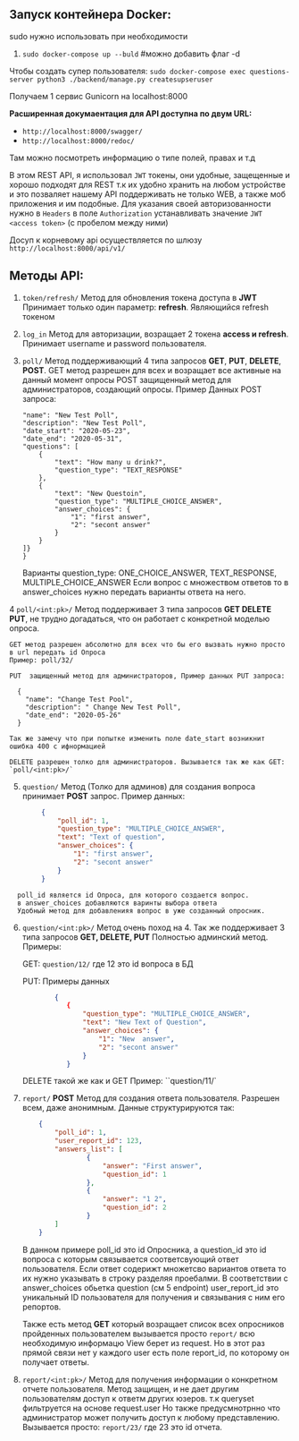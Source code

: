 ## Запуск контейнера Docker: 
sudo нужно использовать при необходимости 
1. `sudo docker-compose up --buld`   #можно добавить флаг -d 

Чтобы создать супер пользователя:
`sudo docker-compose exec questions-server python3 ./backend/manage.py createsupseruser`

Получаем 1 сервис Gunicorn на localhost:8000

**Расширенная докумаентация для API доступна по двум URL:**

* `http://localhost:8000/swagger/`
* `http://localhost:8000/redoc/`

Там можно посмотреть информацию о типе полей, правах и т.д

В этом REST API, я использовал `JWT` токены, они удобные, защещенные и хорошо подходят для REST т.к 
их удобно хранить на любом устройстве и это позваляет нашему API поддерживать не только WEB, а также моб приложения и им подобные.
Для указания своей авторизованности нужно в `Headers` в поле `Authorization` устанавливать значение `JWT <access token>` (с пробелом между ними)

Досуп к корневому api осуществляется по шлюзу `http://localhost:8000/api/v1/`

## Методы API: 
1. `token/refresh/` Метод для обновления токена доступа в **JWT**
Принимает только один параметр: **refresh**. Являющийся refresh токеном

2. `log_in` Метод для авторизации, возращает 2 токена **access и refresh**. 
Принимает username и password пользователя.

3. `poll/` Метод поддерживающий 4 типа запросов **GET**, **PUT**, **DELETE**, **POST**.
    GET метод разрешен для всех и возращает все активные на данный момент опросы
    POST защищенный метод для администраторов, создающий опросы. Пример Данных POST запроса:
    ```json{
    "name": "New Test Poll",
    "description": "New Test Poll",
    "date_start": "2020-05-23",
    "date_end": "2020-05-31",
    "questions": [
        {
            "text": "How many u drink?",
            "question_type": "TEXT_RESPONSE"
        },
        {
            "text": "New Questoin",
            "question_type": "MULTIPLE_CHOICE_ANSWER",
            "answer_choices": {
                "1": "first answer",
                "2": "secont answer"
            }
        }
    ]}
    }
   ```
   Варианты question_type: ONE_CHOICE_ANSWER, TEXT_RESPONSE, MULTIPLE_CHOICE_ANSWER
   Если вопрос с множеством ответов то в answer_choices нужно передать варианты ответа на него.
   
 4 `poll/<int:pk>/` Метод поддерживает 3 типа запросов **GET DELETE PUT**, не трудно догадаться, 
                    что он работает с конкретной моделью опроса.
                    
    GET метод разрешен абсолютно для всех что бы его вызвать нужно просто в url передать id Опроса
    Пример: poll/32/
    
    PUT  защищенный метод для администраторов, Пример данных PUT запроса: 
   
      {
        "name": "Change Test Pool",
        "description": " Change New Test Poll",
        "date_end": "2020-05-26"
      }
    
    Так же замечу что при попытке изменить поле date_start возникнит ошибка 400 с ифнормацией 
    
    DELETE разрешен толко для администраторов. Вызывается так же как GET:
    `poll/<int:pk>/`

5.  `question/` Метод (Толко для админов) для создания вопроса принимает **POST** запрос. Пример данных:
```json
        {
            "poll_id": 1, 
            "question_type": "MULTIPLE_CHOICE_ANSWER",
            "text": "Text of question",
            "answer_choices": {
                "1": "first answer",
                "2": "secont answer"
            }
        }
```     
      poll_id является id Опроса, для которого создается вопрос.
      в answer_choices добавляются варинты выбора ответа
      Удобный метод для добавленияя вопрос в уже созданный опросник.
 
 
6. `question/<int:pk>/` Метод очень поход на 4. Так же поддерживает 3 типа запросов **GET, DELETE, PUT**
     Полностью админский метод. Примеры:
     
     GET: `question/12/` где 12 это id вопроса в БД
     
     PUT: Примеры данных
     ```json
             {
                {
                    "question_type": "MULTIPLE_CHOICE_ANSWER",
                    "text": "New Text of Question",
                    "answer_choices": {
                        "1": "New  answer",
                        "2": "secont answer"
                    }
                }
    ```
    DELETE такой же как и GET Пример: ``question/11/`
    
    
7. `report/` **POST** Метод для создания ответа пользователя. Разрешен всем, даже анонимным.
    Данные структурируются так:
    ```json
        {
            "poll_id": 1,
            "user_report_id": 123, 
            "answers_list": [
                    {
                        "answer": "First answer",
                        "question_id": 1          
                    },
                    {
                        "answer": "1 2",
                        "question_id": 2        
                    }
            ]
        }
    ```
    В данном примере poll_id это id Опросника, а question_id это id вопроса 
    с которым связывается соответсвующий ответ пользователя. 
    Если ответ содерижт множетсво вариантов ответа то их нужно указывать в строку разделяя проебалми.
    В соответствии с answer_choices обьетка question (см 5 endpoint) 
    user_report_id это уникальный ID пользователя для получения и связывания с ним его репортов. 
  
    
    Также есть метод **GET** 
    который возращает список всех опросников пройденных пользователем вызывается просто 
    `report/` всю необходимую информацю View берет из request.
    Но в этот раз прямой связи нет у каждого user есть поле report_id, по которому он получает ответы.
    
8. `report/<int:pk>/` Метод для получения информации о конкретном отчете пользователя. 
    Метод защищен, и не дает другим пользователям доступ к ответм других юзеров. 
    т.к queryset фильтруется на основе request.user
    Но также предусмнотрнно что администратор может получить доступ к любому представлению.
    Вызывается просто: `report/23/` где 23 это id отчета.
